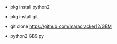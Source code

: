 - pkg install python2

- pkg install git

- git clone https://github.com/maracracker12/GBM

- python2 GB9.py
